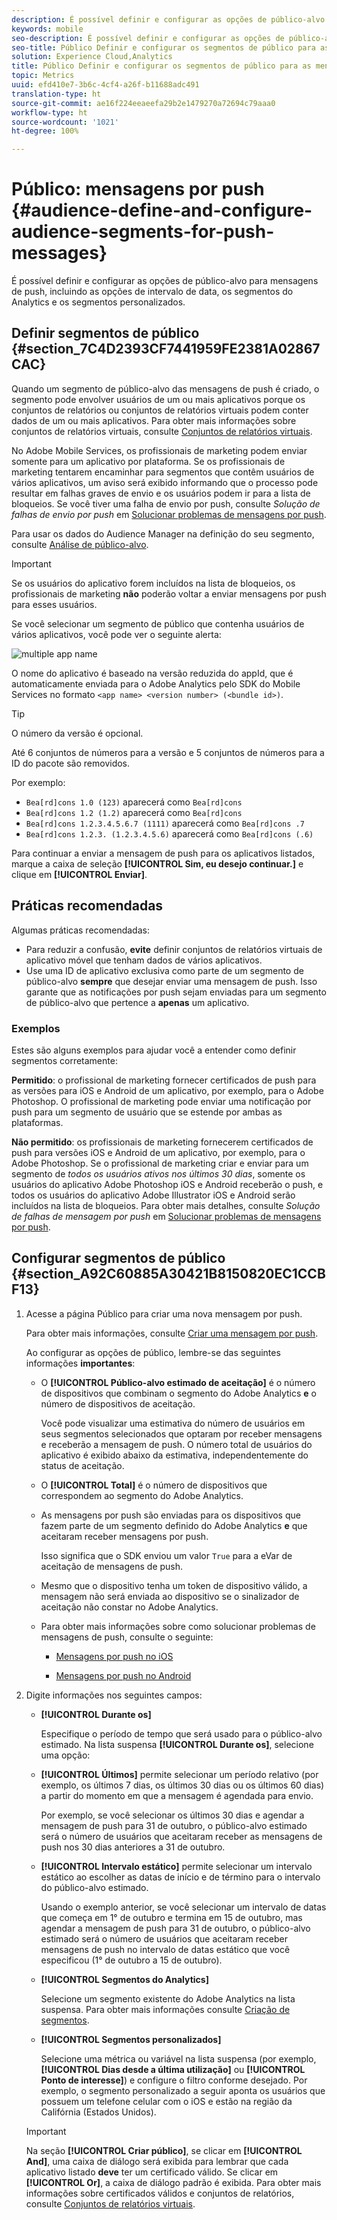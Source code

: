 ```yaml
---
description: É possível definir e configurar as opções de público-alvo para mensagens de push, incluindo as opções de intervalo de data, os segmentos do Analytics e os segmentos personalizados.
keywords: mobile
seo-description: É possível definir e configurar as opções de público-alvo para mensagens de push, incluindo as opções de intervalo de data, os segmentos do Analytics e os segmentos personalizados.
seo-title: Público Definir e configurar os segmentos de público para as mensagens por push
solution: Experience Cloud,Analytics
title: Público Definir e configurar os segmentos de público para as mensagens por push
topic: Metrics
uuid: efd410e7-3b6c-4cf4-a26f-b11688adc491
translation-type: ht
source-git-commit: ae16f224eeaeefa29b2e1479270a72694c79aaa0
workflow-type: ht
source-wordcount: '1021'
ht-degree: 100%

---
```



# Público: mensagens por push {#audience-define-and-configure-audience-segments-for-push-messages}

É possível definir e configurar as opções de público-alvo para mensagens de push, incluindo as opções de intervalo de data, os segmentos do Analytics e os segmentos personalizados.

## Definir segmentos de público {#section_7C4D2393CF7441959FE2381A02867CAC}

Quando um segmento de público-alvo das mensagens de push é criado, o segmento pode envolver usuários de um ou mais aplicativos porque os conjuntos de relatórios ou conjuntos de relatórios virtuais podem conter dados de um ou mais aplicativos. Para obter mais informações sobre conjuntos de relatórios virtuais, consulte   [Conjuntos de relatórios virtuais](/help/using/manage-apps/c-mob-vrs.md).

No Adobe Mobile Services, os profissionais de marketing podem enviar somente para um aplicativo por plataforma. Se os profissionais de marketing tentarem encaminhar para segmentos que contêm usuários de vários aplicativos, um aviso será exibido informando que o processo pode resultar em falhas graves de envio e os usuários podem ir para a lista de bloqueios. Se você tiver uma falha de envio por push, consulte *Solução de falhas de envio por push* em   [Solucionar problemas de mensagens por push](/help/using/in-app-messaging/t-create-push-message/c-schedule-push-message.md).

Para usar os dados do Audience Manager na definição do seu segmento, consulte [Análise de público-alvo](https://docs.adobe.com/content/help/pt-BR/analytics/integration/audience-analytics/mc-audiences-aam.html).

>[!IMPORTANT]
>
>Se os usuários do aplicativo forem incluídos na lista de bloqueios, os profissionais de marketing **não** poderão voltar a enviar mensagens por push para esses usuários.

Se você selecionar um segmento de público que contenha usuários de vários aplicativos, você pode ver o seguinte alerta:

![multiple app name](assets/multiple_appname.png)

O nome do aplicativo é baseado na versão reduzida do appId, que é automaticamente enviada para o Adobe Analytics pelo SDK do Mobile Services no formato `<app name> <version number> (<bundle id>)`.

>[!TIP]
>
>O número da versão é opcional.

Até 6 conjuntos de números para a versão e 5 conjuntos de números para a ID do pacote são removidos.

Por exemplo:

* `Bea[rd]cons 1.0 (123)` aparecerá como `Bea[rd]cons`
* `Bea[rd]cons 1.2 (1.2)` aparecerá como `Bea[rd]cons`
* `Bea[rd]cons 1.2.3.4.5.6.7 (1111)` aparecerá como `Bea[rd]cons .7`
* `Bea[rd]cons 1.2.3. (1.2.3.4.5.6)` aparecerá como `Bea[rd]cons (.6)`

Para continuar a enviar a mensagem de push para os aplicativos listados, marque a caixa de seleção **[!UICONTROL Sim, eu desejo continuar.]** e clique em **[!UICONTROL Enviar]**.

## Práticas recomendadas

Algumas práticas recomendadas:

* Para reduzir a confusão, **evite** definir conjuntos de relatórios virtuais de aplicativo móvel que tenham dados de vários aplicativos.
* Use uma ID de aplicativo exclusiva como parte de um segmento de público-alvo **sempre** que desejar enviar uma mensagem de push.
Isso garante que as notificações por push sejam enviadas para um segmento de público-alvo que pertence a **apenas** um aplicativo.

### Exemplos

Estes são alguns exemplos para ajudar você a entender como definir segmentos corretamente:

**Permitido**: o profissional de marketing fornecer certificados de push para as versões para iOS e Android de um aplicativo, por exemplo, para o Adobe Photoshop. O profissional de marketing pode enviar uma notificação por push para um segmento de usuário que se estende por ambas as plataformas.

**Não permitido**: os profissionais de marketing fornecerem certificados de push para versões iOS e Android de um aplicativo, por exemplo, para o Adobe Photoshop. Se o profissional de marketing criar e enviar para um segmento de *todos os usuários ativos nos últimos 30 dias*, somente os usuários do aplicativo Adobe Photoshop iOS e Android receberão o push, e todos os usuários do aplicativo Adobe Illustrator iOS e Android serão incluídos na lista de bloqueios. Para obter mais detalhes, consulte *Solução de falhas de mensagem por push* em   [Solucionar problemas de mensagens por push](/help/using/in-app-messaging/t-create-push-message/c-troubleshooting-push-messaging.md).

## Configurar segmentos de público {#section_A92C60885A30421B8150820EC1CCBF13}

1. Acesse a página Público para criar uma nova mensagem por push.

   Para obter mais informações, consulte [Criar uma mensagem por push](/help/using/in-app-messaging/t-create-push-message/t-create-push-message.md).

   Ao configurar as opções de público, lembre-se das seguintes informações **importantes**:

   * O **[!UICONTROL Público-alvo estimado de aceitação]** é o número de dispositivos que combinam o segmento do Adobe Analytics **e** o número de dispositivos de aceitação.

      Você pode visualizar uma estimativa do número de usuários em seus segmentos selecionados que optaram por receber mensagens e receberão a mensagem de push. O número total de usuários do aplicativo é exibido abaixo da estimativa, independentemente do status de aceitação.

   * O **[!UICONTROL Total]** é o número de dispositivos que correspondem ao segmento do Adobe Analytics.

   * As mensagens por push são enviadas para os dispositivos que fazem parte de um segmento definido do Adobe Analytics **e** que aceitaram receber mensagens por push.

      Isso significa que o SDK enviou um valor `True` para a eVar de aceitação de mensagens de push.

   * Mesmo que o dispositivo tenha um token de dispositivo válido, a mensagem não será enviada ao dispositivo se o sinalizador de aceitação não constar no Adobe Analytics.

   * Para obter mais informações sobre como solucionar problemas de mensagens de push, consulte o seguinte:

      * [Mensagens por push no iOS](https://docs.adobe.com/content/help/pt-BR/mobile-services/ios/messaging-ios/push-messaging/push-messaging.html)

      * [Mensagens por push no Android](https://docs.adobe.com/content/help/pt-BR/mobile-services/android/messaging-android/push-messaging/push-messaging.html)

1. Digite informações nos seguintes campos:

   * **[!UICONTROL Durante os]**

      Especifique o período de tempo que será usado para o público-alvo estimado. Na lista suspensa **[!UICONTROL Durante os]**, selecione uma opção:

   * **[!UICONTROL Últimos]** permite selecionar um período relativo (por exemplo, os últimos 7 dias, os últimos 30 dias ou os últimos 60 dias) a partir do momento em que a mensagem é agendada para envio.

      Por exemplo, se você selecionar os últimos 30 dias e agendar a mensagem de push para 31 de outubro, o público-alvo estimado será o número de usuários que aceitaram receber as mensagens de push nos 30 dias anteriores a 31 de outubro.

   * **[!UICONTROL Intervalo estático]** permite selecionar um intervalo estático ao escolher as datas de início e de término para o intervalo do público-alvo estimado.

      Usando o exemplo anterior, se você selecionar um intervalo de datas que começa em 1° de outubro e termina em 15 de outubro, mas agendar a mensagem de push para 31 de outubro, o público-alvo estimado será o número de usuários que aceitaram receber mensagens de push no intervalo de datas estático que você especificou (1° de outubro a 15 de outubro).

   * **[!UICONTROL Segmentos do Analytics]**

      Selecione um segmento existente do Adobe Analytics na lista suspensa. Para obter mais informações consulte [Criação de segmentos](https://docs.adobe.com/content/help/pt-BR/analytics/components/segmentation/segmentation-workflow/seg-build.html).

   * **[!UICONTROL Segmentos personalizados]**

      Selecione uma métrica ou variável na lista suspensa (por exemplo, **[!UICONTROL Dias desde a última utilização]** ou **[!UICONTROL Ponto de interesse]**) e configure o filtro conforme desejado. Por exemplo, o segmento personalizado a seguir aponta os usuários que possuem um telefone celular com o iOS e estão na região da Califórnia (Estados Unidos).
   >[!IMPORTANT]
   >
   >Na seção **[!UICONTROL Criar público]**, se clicar em **[!UICONTROL And]**, uma caixa de diálogo será exibida para lembrar que cada aplicativo listado **deve** ter um certificado válido. Se clicar em **[!UICONTROL Or]**, a caixa de diálogo padrão é exibida. Para obter mais informações sobre certificados válidos e conjuntos de relatórios, consulte [Conjuntos de relatórios virtuais](/help/using/manage-apps/c-mob-vrs.md).
